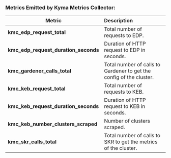 ### Metrics Emitted by Kyma Metrics Collector:

| Metric                               | Description                                                         |
| ------------------------------------ | :------------------------------------------------------------------ |
| **kmc_edp_request_total**            | Total number of requests to EDP.                                    |
| **kmc_edp_request_duration_seconds** | Duration of HTTP request to EDP in seconds.                         |
| **kmc_gardener_calls_total**         | Total number of calls to Gardener to get the config of the cluster. |
| **kmc_keb_request_total**            | Total number of requests to KEB.                                    |
| **kmc_keb_request_duration_seconds** | Duration of HTTP request to KEB in seconds.                         |
| **kmc_keb_number_clusters_scraped**  | Number of clusters scraped.                                         |
| **kmc_skr_calls_total**              | Total number of calls to SKR to get the metrics of the cluster.     |

